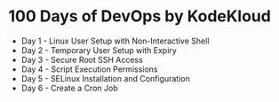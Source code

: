 # 100 Days of DevOps by KodeKloud

- Day 1 - Linux User Setup with Non-Interactive Shell
- Day 2 - Temporary User Setup with Expiry
- Day 3 - Secure Root SSH Access
- Day 4 - Script Execution Permissions
- Day 5 - SELinux Installation and Configuration
- Day 6 - Create a Cron Job
